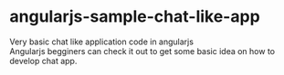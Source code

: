 # angularjs-sample-chat-like-app
Very basic chat like application code in angularjs<br/>
Angularjs begginers can check it out to get some basic idea on how to develop chat app.
